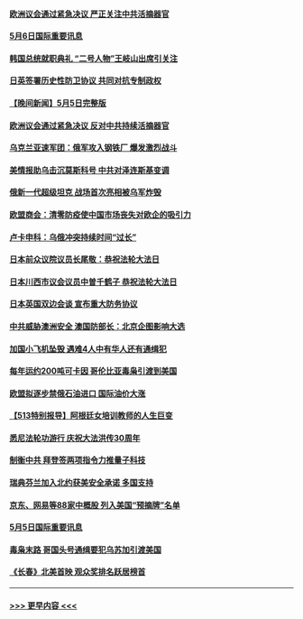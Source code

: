 #### [欧洲议会通过紧急决议 严正关注中共活摘器官](../pages/prog202/a103419298.md?t=05061901) 
#### [5月6日国际重要讯息](../pages/prog202/a103419277.md?t=05061901) 
#### [韩国总统就职典礼 “二号人物”王岐山出席引关注](../pages/prog202/a103419240.md?t=05061901) 
#### [日英签署历史性防卫协议 共同对抗专制政权](../pages/prog202/a103419225.md?t=05061901) 
#### [【晚间新闻】5月5日完整版](../pages/prog202/a103419074.md?t=05061901) 
#### [欧洲议会通过紧急决议 反对中共持续活摘器官](../pages/prog202/a103419176.md?t=05061901) 
#### [乌克兰亚速军团：俄军攻入钢铁厂 爆发激烈战斗](../pages/prog202/a103418844.md?t=05061901) 
#### [美情报助乌击沉莫斯科号 中共对泽连斯基变调](../pages/prog202/a103419049.md?t=05061901) 
#### [俄新一代超级坦克 战场首次亮相被乌军炸毁](../pages/prog202/a103418855.md?t=05061901) 
#### [欧盟商会：清零防疫使中国市场丧失对欧企的吸引力](../pages/prog202/a103418835.md?t=05061901) 
#### [卢卡申科：乌俄冲突持续时间“过长”](../pages/prog202/a103418826.md?t=05061901) 
#### [日本前众议院议员长尾敬：恭祝法轮大法日](../pages/prog202/a103418787.md?t=05061901) 
#### [日本川西市议会议员中曽千鹤子 恭祝法轮大法日](../pages/prog202/a103418785.md?t=05061901) 
#### [日本英国双边会谈 宣布重大防务协议](../pages/prog202/a103418723.md?t=05061901) 
#### [中共威胁澳洲安全 澳国防部长：北京企图影响大选](../pages/prog202/a103418705.md?t=05061901) 
#### [加国小飞机坠毁 遇难4人中有华人还有通缉犯](../pages/prog202/a103418623.md?t=05061901) 
#### [每年运约200吨可卡因 哥伦比亚毒枭引渡到美国](../pages/prog202/a103418665.md?t=05061901) 
#### [欧盟拟逐步禁俄石油进口 国际油价大涨](../pages/prog202/a103418559.md?t=05061901) 
#### [【513特别报导】阿根廷女培训教师的人生巨变](../pages/prog202/a103418545.md?t=05061901) 
#### [悉尼法轮功游行 庆祝大法洪传30周年](../pages/prog202/a103418538.md?t=05061901) 
#### [制衡中共 拜登签两项指令力推量子科技](../pages/prog202/a103418383.md?t=05061901) 
#### [瑞典芬兰加入北约获美安全承诺 多国支持](../pages/prog202/a103418401.md?t=05061901) 
#### [京东、网易等88家中概股 列入美国“预摘牌”名单](../pages/prog202/a103418453.md?t=05061901) 
#### [5月5日国际重要讯息](../pages/prog202/a103418358.md?t=05061901) 
#### [毒枭末路 哥国头号通缉要犯乌苏加引渡美国](../pages/prog202/a103418309.md?t=05061901) 
#### [《长春》北美首映 观众奖排名跃居榜首](../pages/prog202/a103418279.md?t=05061901) 

----
#### [ >>> 更早内容 <<< ](../indexes/prog202-earlier.md)
